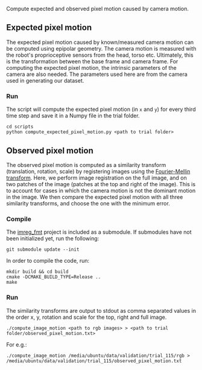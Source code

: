 Compute expected and observed pixel motion caused by camera motion.

## Expected pixel motion
The expected pixel motion caused by known/measured camera motion can be computed using epipolar geometry.
The camera motion is measured with the robot's proprioceptive sensors from the head, torso etc. Ultimately,
this is the transformation between the base frame and camera frame.
For computing the expected pixel motion, the intrinsic parameters of the camera are also needed. The
parameters used here are from the camera used in generating our dataset.

### Run
The script will compute the expected pixel motion (in `x` and `y`) for every third time step and save it in a Numpy file in the trial folder.

    cd scripts
    python compute_expected_pixel_motion.py <path to trial folder>

## Observed pixel motion
The observed pixel motion is computed as a similarity transform (translation, rotation, scale) by registering images using the [Fourier-Mellin transform](https://github.com/sthoduka/imreg_fmt). Here, we perform image registration on the full image, and on two patches of the image (patches at the top and right of the image). This is to account for cases in which the camera motion is not the dominant motion in the image. We then compare the expected pixel motion with all three similarity transforms, and choose the one with the minimum error.

### Compile
The [imreg_fmt](https://github.com/sthoduka/imreg_fmt) project is included as a submodule. If submodules have not been initialized yet, run the following:

    git submodule update --init

In order to compile the code, run:

    mkdir build && cd build
    cmake -DCMAKE_BUILD_TYPE=Release ..
    make

### Run
The similarity transforms are output to stdout as comma separated values in the order x, y, rotation and scale for the top, right and full image.

    ./compute_image_motion <path to rgb images> > <path to trial folder/observed_pixel_motion.txt>

For e.g.:

    ./compute_image_motion /media/ubuntu/data/validation/trial_115/rgb > /media/ubuntu/data/validation/trial_115/observed_pixel_motion.txt

